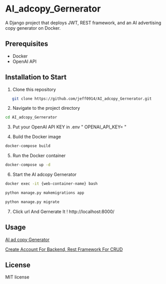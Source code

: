 # AI_adcopy_Gernerator
 
A Django project that deploys JWT, REST framework, and an AI advertising copy generator on Docker.

## Prerequisites

- Docker
- OpenAI API

## Installation to Start

1. Clone this repository
```bash
   git clone https://github.com/jeff0914/AI_adcopy_Gernerator.git
```
2. Navigate to the project directory
```bash
cd AI_adcopy_Gernerator
```
3. Put your OpenAI API KEY in .env 
" OPENAI_API_KEY=  "

4. Build the Docker image
```bash
docker-compose build
```
5. Run the Docker container
```bash
docker-compose up -d
```
6. Start the AI adcopy Gernerator
```bash
docker exec -it {web-container-name} bash

python manage.py makemigrations app

python manage.py migrate
```
7. Click url And Gernerate It !
http://localhost:8000/

## Usage

[AI ad copy Generator](https://www.notion.so/AI-ad-copy-Generator-217fca2c1c4c4122a1e28b6694310060) 

[Create Account For Backend, Rest Framework For CRUD](https://www.notion.so/Django-Rest-Framework-For-CRUD-5ee026e45ea641698bfdd946505b5ca3?pvs=4)  


## License
MIT license
